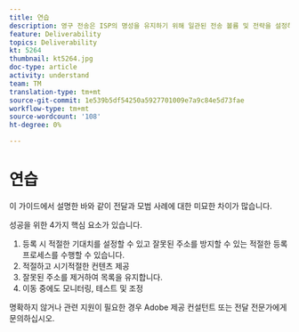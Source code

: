 ```yaml
---
title: 연습
description: 영구 전송은 ISP의 명성을 유지하기 위해 일관된 전송 볼륨 및 전략을 설정하는 프로세스입니다.
feature: Deliverability
topics: Deliverability
kt: 5264
thumbnail: kt5264.jpg
doc-type: article
activity: understand
team: TM
translation-type: tm+mt
source-git-commit: 1e539b5df54250a5927701009e7a9c84e5d73fae
workflow-type: tm+mt
source-wordcount: '108'
ht-degree: 0%

---
```



# 연습

이 가이드에서 설명한 바와 같이 전달과 모범 사례에 대한 미묘한 차이가 많습니다.

성공을 위한 4가지 핵심 요소가 있습니다.

1. 등록 시 적절한 기대치를 설정할 수 있고 잘못된 주소를 방지할 수 있는 적절한 등록 프로세스를 수행할 수 있습니다.
2. 적절하고 시기적절한 컨텐츠 제공
3. 잘못된 주소를 제거하여 목록을 유지합니다.
4. 이동 중에도 모니터링, 테스트 및 조정

명확하지 않거나 관련 지원이 필요한 경우 Adobe 제공 컨설턴트 또는 전달 전문가에게 문의하십시오.
